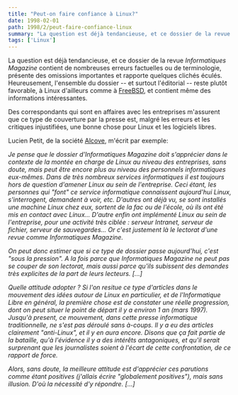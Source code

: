 ```yaml
---
title: "Peut-on faire confiance à Linux?"
date: 1998-02-01
path: 1998/2/peut-faire-confiance-linux
summary: "La question est déjà tendancieuse, et ce dossier de la revue Informatiques Magazine contient de nombreuses erreurs factuelles ou de terminologie, présente des omissions importantes et rapporte quelques clichés éculés."
tags: ['Linux']
---
```


<P>
La question est déjà tendancieuse, et ce dossier de la revue <EM>Informatiques
Magazine</EM> contient de nombreuses erreurs factuelles ou de terminologie,
présente des omissions importantes et rapporte quelques clichés éculés.
Heureusement, l'ensemble du dossier -- et surtout l'éditorial -- reste plutôt
favorable, à Linux d'ailleurs comme à
<A HREF="http://www.freebsd.org/">FreeBSD</A>, et contient même des
informations intéressantes.
</P>

<P>
Des correspondants qui sont en affaires avec les entreprises m'assurent
que ce type de couverture par la presse est, malgré les erreurs et les
critiques injustifiées, une bonne chose pour Linux et les logiciels
libres.
</P>

<P>Lucien Petit, de la société <A HREF="http://www.alcove.fr/">Alcove</A>,
m'écrit par exemple:
</P>

<CITE>
<P>
Je pense que le dossier d'<EM>Informatiques Magazine</EM> doit s'apprécier
dans le contexte de la montée en charge de Linux au niveau des
entreprises, sans doute, mais peut être encore plus au niveau des
personnels informatiques eux-mêmes. Dans de très nombreux services
informatiques il est toujours hors de question d'amener Linux au sein
de l'entreprise.  Ceci étant, les personnes qui "font" ce service
informatique connaissent aujourd'hui Linux, s'interrogent, demandent à
voir, etc.  D'autres ont déjà vu, se sont installés une machine
Linux chez eux, sortent de la fac ou de l'école, où ils ont été mis en
contact avec Linux...  D'autre enfin ont implémenté Linux au sein de
l'entreprise, pour une activité très ciblée : serveur Intranet, serveur
de fichier, serveur de sauvegardes... Or c'est justement là le
lectorat d'une revue comme <EM>Informatiques Magazine</EM>.
</P>

<P>
On peut donc estimer que si ce type de dossier passe aujourd'hui, c'est
"sous la pression". A la fois parce que <EM>Informatiques Magazine</EM> ne
peut pas se couper de son lectorat, mais aussi parce qu'ils subissent
des demandes très explicites de la part de leurs lecteurs. [...]</P>

<P>
Quelle attitude adopter ? Si l'on resitue ce type d'articles dans le
mouvement des idées autour de Linux en particulier, et de l'Informatique
Libre en général, la première chose est de constater une réelle progression,
dont on peut situer le point de départ il y a environ 1 an (mars 1997).
Jusqu'à present, ce mouvement, dans cette presse informatique traditionnelle,
ne s'est pas déroulé sans à-coups. Il y a eu des articles clairement
"anti-Linux", et il y en aura encore. Disons que ça fait partie de la bataille,
qu'à l'évidence il y a des intérêts antagoniques, et qu'il serait surprenant
que les journalistes soient à l'écart de cette confrontation, de ce
rapport de force.</P>

<P>
Alors, sans doute, la meilleure attitude est d'apprécier ces parutions comme
étant positives (j'allais écrire "globalement positives"), mais sans
illusion. D'où la nécessité d'y répondre. [...]</P>

</CITE>


